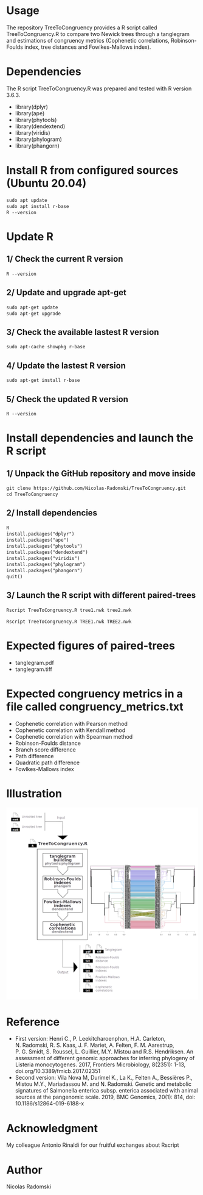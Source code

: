 # Usage
The repository TreeToCongruency provides a R script called TreeToCongruency.R to compare two Newick trees through a tanglegram and estimations of congruency metrics (Cophenetic correlations, Robinson-Foulds index, tree distances and Fowlkes-Mallows index).
# Dependencies
The R script TreeToCongruency.R was prepared and tested with R version 3.6.3.
- library(dplyr)
- library(ape)
- library(phytools)
- library(dendextend)
- library(viridis)
- library(phylogram)
- library(phangorn)
# Install R from configured sources (Ubuntu 20.04)
```
sudo apt update
sudo apt install r-base
R --version
```
# Update R
## 1/ Check the current R version
```
R --version
```
## 2/ Update and upgrade apt-get
```
sudo apt-get update
sudo apt-get upgrade
```
## 3/ Check the available lastest R version
```
sudo apt-cache showpkg r-base
```
## 4/ Update the lastest R version
```
sudo apt-get install r-base
```
## 5/ Check the updated R version
```
R --version
```
# Install dependencies and launch the R script
## 1/ Unpack the GitHub repository and move inside
```
git clone https://github.com/Nicolas-Radomski/TreeToCongruency.git
cd TreeToCongruency
```
## 2/ Install dependencies
```
R
install.packages("dplyr")
install.packages("ape")
install.packages("phytools")
install.packages("dendextend")
install.packages("viridis")
install.packages("phylogram")
install.packages("phangorn")
quit()
```
## 3/ Launch the R script with different paired-trees
```
Rscript TreeToCongruency.R tree1.nwk tree2.nwk
```
```
Rscript TreeToCongruency.R TREE1.nwk TREE2.nwk
```
# Expected figures of paired-trees
- tanglegram.pdf
- tanglegram.tiff
# Expected congruency metrics in a file called congruency_metrics.txt
- Cophenetic correlation with Pearson method
- Cophenetic correlation with Kendall method
- Cophenetic correlation with Spearman method
- Robinson-Foulds distance
- Branch score difference
- Path difference
- Quadratic path difference
- Fowlkes-Mallows index
# Illustration
![PCA figure](https://github.com/Nicolas-Radomski/TreeToCongruency/blob/main/illustration.png)
# Reference
- First version: Henri C., P. Leekitcharoenphon, H.A. Carleton, N. Radomski, R. S. Kaas, J. F. Mariet, A. Felten, F. M. Aarestrup, P. G. Smidt, S. Roussel, L. Guillier, M.Y. Mistou and R.S. Hendriksen. An assessment of different genomic approaches for inferring phylogeny of Listeria monocytogenes. 2017, Frontiers Microbiology, 8(2351): 1-13, doi.org/10.3389/fmicb.2017.02351
- Second version: Vila Nova M, Durimel K., La K., Felten A., Bessières P., Mistou M.Y., Mariadassou M. and N. Radomski. Genetic and metabolic signatures of Salmonella enterica subsp. enterica associated with animal sources at the pangenomic scale. 2019, BMC Genomics, 20(1): 814, doi: 10.1186/s12864-019-6188-x
# Acknowledgment
My colleague Antonio Rinaldi for our fruitful exchanges about Rscript
# Author
Nicolas Radomski
